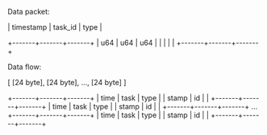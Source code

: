 Data packet:

| timestamp | task_id | type |

+-------+-------+-------+
| u64   | u64   | u64   |
|       |       |       |
+-------+-------+-------+

Data flow:

[ [24 byte], [24 byte], ..., [24 byte] ]

+-------+-------+-------+
| time  | task  | type  |
| stamp | id    |       |
+-------+-------+-------+
| time  | task  | type  |
| stamp | id    |       |
+-------+-------+-------+
...
+-------+-------+-------+
| time  | task  | type  |
| stamp | id    |       |
+-------+-------+-------+
